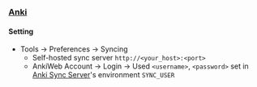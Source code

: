 ### [Anki](https://apps.ankiweb.net/)

#### Setting

- Tools → Preferences → Syncing
	- Self-hosted sync server `http://<your_host>:<port>`
	- AnkiWeb Account → Login → Used `<username>`, `<password>` set in [Anki Sync Server](https://scillidan.github.io/notes/serve/anki-sync-server.html)'s environment `SYNC_USER`
